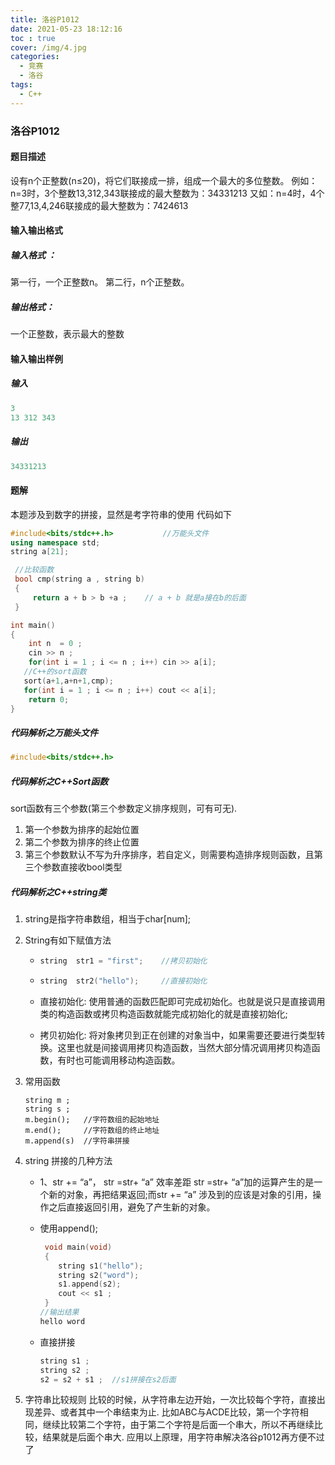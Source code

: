 ```yaml
---
title: 洛谷P1012
date: 2021-05-23 18:12:16
toc : true
cover: /img/4.jpg
categories: 
  - 竞赛
  - 洛谷
tags: 
  - C++
---
```


### 洛谷P1012

#### 题目描述

设有n个正整数(n≤20)，将它们联接成一排，组成一个最大的多位整数。<!-- more -->
例如：n=3时，3个整数13,312,343联接成的最大整数为：34331213
又如：n=4时，4个整77,13,4,246联接成的最大整数为：7424613

#### 输入输出格式

##### 输入格式 ：

第一行，一个正整数n。
第二行，n个正整数。

##### 输出格式：

一个正整数，表示最大的整数

#### 输入输出样例

##### 输入

```c++
3
13 312 343
```

##### 输出

```c++
34331213
```

#### 题解

本题涉及到数字的拼接，显然是考字符串的使用
代码如下

```c++
#include<bits/stdc++.h>           //万能头文件
using namespace std;
string a[21];

 //比较函数
 bool cmp(string a , string b)
 {
     return a + b > b +a ;    // a + b 就是a接在b的后面
 }

int main()
{
    int n  = 0 ;
    cin >> n ;
    for(int i = 1 ; i <= n ; i++) cin >> a[i];
   //C++的sort函数
   sort(a+1,a+n+1,cmp);
   for(int i = 1 ; i <= n ; i++) cout << a[i];
    return 0;
}
```



##### 代码解析之万能头文件

```c++
#include<bits/stdc++.h>
```

##### 代码解析之C++Sort函数

sort函数有三个参数(第三个参数定义排序规则，可有可无).

1. 第一个参数为排序的起始位置
2. 第二个参数为排序的终止位置
3. 第三个参数默认不写为升序排序，若自定义，则需要构造排序规则函数，且第三个参数直接收bool类型

##### 代码解析之C++string类

1. string是指字符串数组，相当于char[num];

2. String有如下赋值方法

   - ```c++
     string  str1 = "first";    //拷贝初始化
     ```

   - ```c++
     string  str2("hello");     //直接初始化
     ```

   - 直接初始化:
     使用普通的函数匹配即可完成初始化。也就是说只是直接调用类的构造函数或拷贝构造函数就能完成初始化的就是直接初始化;

   - 拷贝初始化:
     将对象拷贝到正在创建的对象当中，如果需要还要进行类型转换。这里也就是间接调用拷贝构造函数，当然大部分情况调用拷贝构造函数，有时也可能调用移动构造函数。

3. 常用函数

   ```
   string m ; 
   string s ;
   m.begin();   //字符数组的起始地址
   m.end();     //字符数组的终止地址
   m.append(s)  //字符串拼接
   ```

4. string 拼接的几种方法

   - 1、str += “a”， str =str+ “a” 效率差距
     str =str+ “a”加的运算产生的是一个新的对象，再把结果返回;而str += “a” 涉及到的应该是对象的引用，操作之后直接返回引用，避免了产生新的对象。

   - 使用append();

     ```c++
      void main(void)
      {
         string s1("hello");
         string s2("word");
         s1.append(s2);
         cout << s1 ;
      }
     //输出结果
     hello word
     ```

   - 直接拼接

     ```c++
     string s1 ;
     string s2 ;
     s2 = s2 + s1 ;  //s1拼接在s2后面
     ```

5. 字符串比较规则
   比较的时候，从字符串左边开始，一次比较每个字符，直接出现差异、或者其中一个串结束为止.
   比如ABC与ACDE比较，第一个字符相同，继续比较第二个字符，由于第二个字符是后面一个串大，所以不再继续比较，结果就是后面个串大.
   应用以上原理，用字符串解决洛谷p1012再方便不过了
